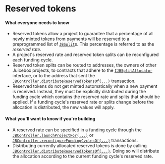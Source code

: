 # Reserved tokens

#### What everyone needs to know

* Reserved tokens allow a project to guarantee that a percentage of all newly minted tokens from payments will be reserved to a preprogrammed list of [`JBSplit`](/protocol/api/data-structures/jbsplit.md)s. This percentage is referred to as the *reserved rate*.
* A project's reserved rate and reserved token splits can be reconfigured each funding cycle.
* Reserved token splits can be routed to addresses, the owners of other Juicebox projects, to contracts that adhere to the [`IJBSplitAllocator`](/protocol/api/interfaces/ijbsplitallocator.md) interface, or to the address that sent the [`JBController.distributeReservedTokensOf(...)`](/protocol/api/contracts/or-controllers/jbcontroller/write/distributereservedtokensof.md) transaction.
* Reserved tokens do not get minted automatically when a new payment is received. Instead, they must be explicitly distributed during the funding cycle which contains the reserved rate and splits that should be applied. If a funding cycle's reserved rate or splits change before the allocation is distributed, the new values will apply.

#### What you'll want to know if you're building

* A reserved rate can be specified in a funding cycle through the [`JBController.launchProjectFor(...)`](/protocol/api/contracts/or-controllers/jbcontroller/write/launchprojectfor.md) or [`JBController.reconfigureFundingCyclesOf(...)`](/protocol/api/contracts/or-controllers/jbcontroller/write/reconfigurefundingcyclesof.md) transactions.
* Distributing currently allocated reserved tokens is done by calling [`JBController.distributeReservedTokensOf(...)`](/protocol/api/contracts/or-controllers/jbcontroller/write/distributereservedtokensof.md). Doing so will distribute the allocation according to the current funding cycle's reserved rate.
